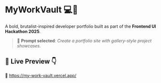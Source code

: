 # MyWorkVault 💻🎨

A bold, brutalist-inspired developer portfolio built as part of the **Frontend UI Hackathon 2025**.

> 📝 **Prompt selected**: *Create a portfolio site with gallery-style project showcases.*

## 🔗 Live Preview 👇

🔴 https://my-work-vault.vercel.app/
